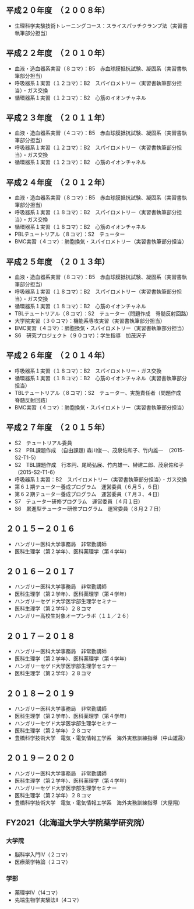 ## 平成２０年度　（２００８年）
- 生理科学実験技術トレーニングコース：スライスパッチクランプ法（実習書執筆部分担当）

## 平成２２年度　（２０１０年）
- 血液・造血器系実習（８コマ）：B5　赤血球膜抵抗試験、凝固系（実習書執筆部分担当）
- 呼吸器系１実習（１２コマ）：B2　スパイロメトリー（実習書執筆部分担当）・ガス交換
- 循環器系１実習（１２コマ）：B2　心筋のイオンチャネル

## 平成２３年度　（２０１１年）
- 血液・造血器系実習（４コマ）：B5　赤血球膜抵抗試験、凝固系（実習書執筆部分担当）
- 呼吸器系１実習（１２コマ）：B2　スパイロメトリー（実習書執筆部分担当）・ガス交換
- 循環器系１実習（１２コマ）：B2　心筋のイオンチャネル

## 平成２４年度　（２０１２年）
- 血液・造血器系実習（８コマ）：B5　赤血球膜抵抗試験、凝固系（実習書執筆部分担当）
- 呼吸器系１実習（１８コマ）：B2　スパイロメトリー（実習書執筆部分担当）・ガス交換
- 循環器系１実習（１８コマ）：B2　心筋のイオンチャネル
- PBLテュートリアル（８コマ）：S2　テューター
- BMC実習（４コマ）：肺胞換気・スパイロメトリー（実習書執筆部分担当）

## 平成２５年度　（２０１３年）
- 血液・造血器系実習（８コマ）：B5　赤血球膜抵抗試験、凝固系（実習書執筆部分担当）
- 呼吸器系１実習（１８コマ）：B2　スパイロメトリー（実習書執筆部分担当）・ガス交換
- 循環器系１実習（１８コマ）：B2　心筋のイオンチャネル
- TBLテュートリアル（８コマ）：S2　テューター（問題作成　脊髄反射回路）
- 大学院実習（３０コマ）：機能系専攻実習（実習書執筆部分担当）
- BMC実習（４コマ）：肺胞換気・スパイロメトリー（実習書執筆部分担当）
- S6　研究プロジェクト（９０コマ）：学生指導　加茂沢子

## 平成２６年度　（２０１４年）
- 呼吸器系１実習（１８コマ）：B2　スパイロメトリー・ガス交換
- 循環器系１実習（１８コマ）：B2　心筋のイオンチャネル（実習書執筆部分担当）
- TBLテュートリアル（８コマ）：S2　テューター、実施責任者（問題作成　脊髄反射回路）
- BMC実習（４コマ）：肺胞換気・スパイロメトリー（実習書執筆部分担当）

## 平成２７年度　（２０１５年）
- S2　テュートリアル委員
- S2　PBL課題作成　(自由課題) 森川俊一、茂泉佐和子、竹内雄一　（2015-S2-T1-5）
- S2　TBL課題作成　行本円、尾崎弘展、竹内雄一、榊建二郎、茂泉佐和子　（2015-S2-T1-6）
- 呼吸器系１実習：B2　スパイロメトリー（実習書執筆部分担当）・ガス交換
- 第６１期テューター養成プログラム　運営委員（６月５，６日）
- 第６２期テューター養成プログラム　運営委員（７月３、４日）
- S7　テューター研修プログラム　運営委員（４月１日）
- S6　累進型テューター研修プログラム　運営委員（８月２７日）

## ２０１５－２０１６
- ハンガリー医科大学事務局　非常勤講師
- 医科生理学（第２学年）、医科薬理学（第４学年）

## ２０１６－２０１７
- ハンガリー医科大学事務局　非常勤講師
- 医科生理学（第２学年）、医科薬理学（第４学年）
- ハンガリーセゲド大学医学部生理学セミナー
- 医科生理学（第２学年）２８コマ
- ハンガリー高校生対象オープンラボ（１１／２６）

## ２０１７－２０１８
- ハンガリー医科大学事務局　非常勤講師
- 医科生理学（第２学年）、医科薬理学（第４学年）
- ハンガリーセゲド大学医学部生理学セミナー
- 医科生理学（第２学年）２８コマ

## ２０１８－２０１９
- ハンガリー医科大学事務局　非常勤講師
- 医科生理学（第２学年）、医科薬理学（第４学年）
- ハンガリーセゲド大学医学部生理学セミナー
- 医科生理学（第２学年）２８コマ
- 豊橋科学技術大学　電気・電気情報工学系　海外実務訓練指導（中山雄晟）

## ２０１９－２０２０
- ハンガリー医科大学事務局　非常勤講師
- 医科生理学（第２学年）、医科薬理学（第４学年）
- ハンガリーセゲド大学医学部生理学セミナー
- 医科生理学（第２学年）２８コマ
- 豊橋科学技術大学　電気・電気情報工学系　海外実務訓練指導（大屋翔）

## FY2021（北海道大学大学院薬学研究院）
### 大学院
- 脳科学入門IV（２コマ）
- 医療薬学特論（２コマ）
### 学部
- 薬理学IV（14コマ）
- 先端生物学実験法II（4コマ）
